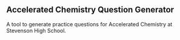 ## Accelerated Chemistry Question Generator
A tool to generate practice questions for Accelerated Chemistry at Stevenson High School.